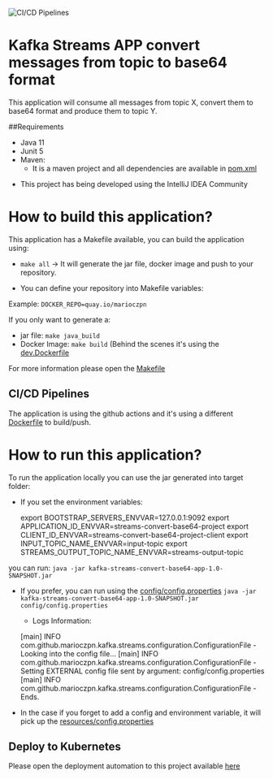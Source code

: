 ![CI/CD Pipelines](https://github.com/marioczpn/kafka-streams-convert-base64-app/workflows/CI/CD%20Pipelines/badge.svg)

# Kafka Streams APP convert messages from topic to base64 format 

 This application will consume all messages from topic X, convert them to base64 format and produce them to topic Y.
 

##Requirements
- Java 11
- Junit 5
- Maven:
    - It is a maven project and all dependencies are available in [pom.xml](https://github.com/marioczpn/kafka-streams-convert-base64-app/blob/master/pom.xml)
 
* This project has being developed using the IntelliJ IDEA Community

# How to build this application?

This application has a Makefile available, you can build the application using:

- `make all` -> It will generate the jar file, docker image and push to your repository.


- You can define your repository into Makefile variables: 

Example: `DOCKER_REPO=quay.io/marioczpn`

If you only want to generate a:

- jar file: `make java_build`
- Docker Image: `make build` (Behind the scenes it's using the [dev.Dockerfile](https://github.com/marioczpn/kafka-streams-convert-base64-app/blob/master/dev.Dockerfile)

For more information please open the [Makefile](https://github.com/marioczpn/kafka-streams-convert-base64-app/blob/master/Makefile)

## CI/CD Pipelines

The application is using the github actions and it's using a different [Dockerfile](https://github.com/marioczpn/kafka-streams-convert-base64-app/blob/master/Dockerfile) to build/push.

# How to run this application?

To run the application locally you can use the jar generated into target folder:


- If you set the environment variables:


    export BOOTSTRAP_SERVERS_ENVVAR=127.0.0.1:9092
    export APPLICATION_ID_ENVVAR=streams-convert-base64-project
    export CLIENT_ID_ENVVAR=streams-convert-base64-project-client
    export INPUT_TOPIC_NAME_ENVVAR=input-topic
    export STREAMS_OUTPUT_TOPIC_NAME_ENVVAR=streams-output-topic

you can run: `java -jar kafka-streams-convert-base64-app-1.0-SNAPSHOT.jar`


- If you prefer, you can run using the [config/config.properties](https://github.com/marioczpn/kafka-streams-convert-base64-app/blob/master/config/config.properties)
`java -jar kafka-streams-convert-base64-app-1.0-SNAPSHOT.jar config/config.properties`

    - Logs Information:
    
        
    [main] INFO com.github.marioczpn.kafka.streams.configuration.ConfigurationFile - Looking into the config file... 
    [main] INFO com.github.marioczpn.kafka.streams.configuration.ConfigurationFile - Setting EXTERNAL config file sent by argument: config/config.properties
    [main] INFO com.github.marioczpn.kafka.streams.configuration.ConfigurationFile - Ends.


- In the case if you forget to add a config and environment variable, it will pick up the [resources/config.properties](https://github.com/marioczpn/kafka-streams-convert-base64-app/blob/master/src/main/resources/config.properties)

## Deploy to Kubernetes
Please open the deployment automation to this project available [here](https://github.com/marioczpn/strimzi-kafka-cluster-deployment-automation)